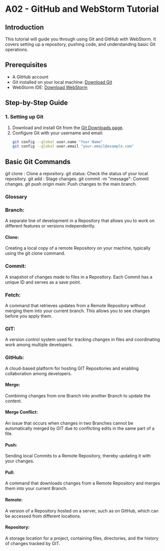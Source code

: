 # A02 - GitHub and WebStorm Tutorial

## Introduction
This tutorial will guide you through using Git and GitHub with WebStorm. It covers setting up a repository, pushing code, and understanding basic Git operations.

## Prerequisites
- A GitHub account
- Git installed on your local machine: [Download Git](https://git-scm.com/downloads)
- WebStorm IDE: [Download WebStorm](https://www.jetbrains.com/webstorm/download/)

## Step-by-Step Guide

### 1. Setting up Git
1. Download and install Git from the [Git Downloads page](https://git-scm.com/downloads).
2. Configure Git with your username and email:
   ```bash
   git config --global user.name "Your Name"
   git config --global user.email "your.email@example.com"
## Basic Git Commands
git clone <repository-url>: Clone a repository.
git status: Check the status of your local repository.
git add <file>: Stage changes.
git commit -m "message": Commit changes.
git push origin main: Push changes to the main branch.

### Glossary
### Branch: 
A separate line of development in a Repository that allows you to work on different features or versions independently.
#### Clone: 
Creating a local copy of a remote Repository on your machine, typically using the git clone command.
### Commit: 
A snapshot of changes made to files in a Repository. Each Commit has a unique ID and serves as a save point.
### Fetch: 
A command that retrieves updates from a Remote Repository without merging them into your current branch. This allows you to see changes before you apply them.
### GIT: 
A version control system used for tracking changes in files and coordinating work among multiple developers.
### GitHub: 
A cloud-based platform for hosting GIT Repositories and enabling collaboration among developers.
#### Merge: 
Combining changes from one Branch into another Branch to update the content.
#### Merge Conflict: 
An issue that occurs when changes in two Branches cannot be automatically merged by GIT due to conflicting edits in the same part of a file.
#### Push:
Sending local Commits to a Remote Repository, thereby updating it with your changes.
#### Pull:
A command that downloads changes from a Remote Repository and merges them into your current Branch.
#### Remote: 
A version of a Repository hosted on a server, such as on GitHub, which can be accessed from different locations.
#### Repository: 
A storage location for a project, containing files, directories, and the history of changes tracked by GIT.
